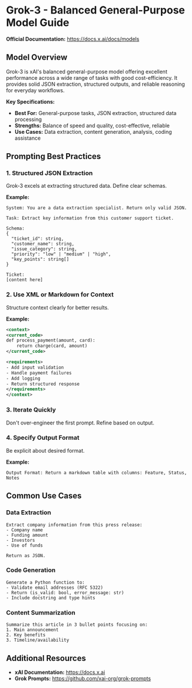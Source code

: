 # Grok-3 - Balanced General-Purpose Model Guide


**Official Documentation:** https://docs.x.ai/docs/models

## Model Overview

Grok-3 is xAI's balanced general-purpose model offering excellent performance across a wide range of tasks with good cost-efficiency. It provides solid JSON extraction, structured outputs, and reliable reasoning for everyday workflows.

**Key Specifications:**
- **Best For:** General-purpose tasks, JSON extraction, structured data processing
- **Strengths:** Balance of speed and quality, cost-effective, reliable
- **Use Cases:** Data extraction, content generation, analysis, coding assistance

## Prompting Best Practices

### 1. Structured JSON Extraction

Grok-3 excels at extracting structured data. Define clear schemas.

**Example:**
```
System: You are a data extraction specialist. Return only valid JSON.

Task: Extract key information from this customer support ticket.

Schema:
{
  "ticket_id": string,
  "customer_name": string,
  "issue_category": string,
  "priority": "low" | "medium" | "high",
  "key_points": string[]
}

Ticket:
[content here]
```

### 2. Use XML or Markdown for Context

Structure context clearly for better results.

**Example:**
```xml
<context>
<current_code>
def process_payment(amount, card):
    return charge(card, amount)
</current_code>

<requirements>
- Add input validation
- Handle payment failures
- Add logging
- Return structured response
</requirements>
</context>
```

### 3. Iterate Quickly

Don't over-engineer the first prompt. Refine based on output.

### 4. Specify Output Format

Be explicit about desired format.

**Example:**
```
Output Format: Return a markdown table with columns: Feature, Status, Notes
```

## Common Use Cases

### Data Extraction
```
Extract company information from this press release:
- Company name
- Funding amount
- Investors
- Use of funds

Return as JSON.
```

### Code Generation
```
Generate a Python function to:
- Validate email addresses (RFC 5322)
- Return (is_valid: bool, error_message: str)
- Include docstring and type hints
```

### Content Summarization
```
Summarize this article in 3 bullet points focusing on:
1. Main announcement
2. Key benefits
3. Timeline/availability
```

## Additional Resources

- **xAI Documentation:** https://docs.x.ai
- **Grok Prompts:** https://github.com/xai-org/grok-prompts

